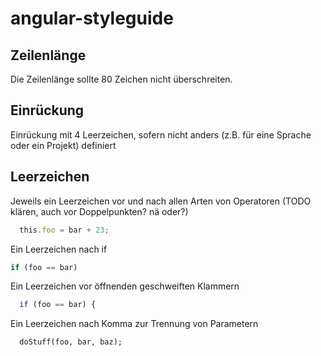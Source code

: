 # angular-styleguide

## Zeilenlänge
Die Zeilenlänge sollte 80 Zeichen nicht überschreiten.

## Einrückung
Einrückung mit 4 Leerzeichen, sofern nicht anders (z.B. für eine Sprache oder ein Projekt) definiert

## Leerzeichen
Jeweils ein Leerzeichen vor und nach allen Arten von Operatoren (TODO klären, auch vor Doppelpunkten? nä oder?)

```javascript
  this.foo = bar + 23;
```

Ein Leerzeichen nach if

```javascript
if (foo == bar)
```

Ein Leerzeichen vor öffnenden geschweiften Klammern

```javascript
  if (foo == bar) {
```

Ein Leerzeichen nach Komma zur Trennung von Parametern

```
  doStuff(foo, bar, baz);
```

